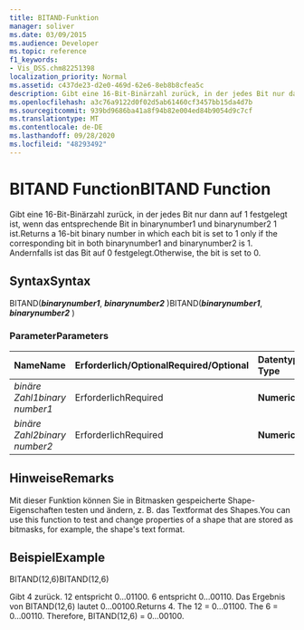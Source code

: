 ```yaml
---
title: BITAND-Funktion
manager: soliver
ms.date: 03/09/2015
ms.audience: Developer
ms.topic: reference
f1_keywords:
- Vis_DSS.chm82251398
localization_priority: Normal
ms.assetid: c437de23-d2e0-469d-62e6-8eb8b8cfea5c
description: Gibt eine 16-Bit-Binärzahl zurück, in der jedes Bit nur dann auf 1 festgelegt ist, wenn das entsprechende Bit in binarynumber1 und binarynumber2 1 ist. Andernfalls ist das Bit auf 0 festgelegt.
ms.openlocfilehash: a3c76a9122d0f02d5ab61460cf3457bb15da4d7b
ms.sourcegitcommit: 939bd9686ba41a8f94b82e004ed84b9054d9c7cf
ms.translationtype: MT
ms.contentlocale: de-DE
ms.lasthandoff: 09/28/2020
ms.locfileid: "48293492"
---
```

# <a name="bitand-function"></a><span data-ttu-id="4b774-104">BITAND Function</span><span class="sxs-lookup"><span data-stu-id="4b774-104">BITAND Function</span></span>

<span data-ttu-id="4b774-105">Gibt eine 16-Bit-Binärzahl zurück, in der jedes Bit nur dann auf 1 festgelegt ist, wenn das entsprechende Bit in binarynumber1 und binarynumber2 1 ist.</span><span class="sxs-lookup"><span data-stu-id="4b774-105">Returns a 16-bit binary number in which each bit is set to 1 only if the corresponding bit in both binarynumber1 and binarynumber2 is 1.</span></span> <span data-ttu-id="4b774-106">Andernfalls ist das Bit auf 0 festgelegt.</span><span class="sxs-lookup"><span data-stu-id="4b774-106">Otherwise, the bit is set to 0.</span></span> 
  
## <a name="syntax"></a><span data-ttu-id="4b774-107">Syntax</span><span class="sxs-lookup"><span data-stu-id="4b774-107">Syntax</span></span>

<span data-ttu-id="4b774-108">BITAND(***binarynumber1***, ***binarynumber2*** )</span><span class="sxs-lookup"><span data-stu-id="4b774-108">BITAND(***binarynumber1***, ***binarynumber2*** )</span></span> 
  
### <a name="parameters"></a><span data-ttu-id="4b774-109">Parameter</span><span class="sxs-lookup"><span data-stu-id="4b774-109">Parameters</span></span>

|<span data-ttu-id="4b774-110">**Name**</span><span class="sxs-lookup"><span data-stu-id="4b774-110">**Name**</span></span>|<span data-ttu-id="4b774-111">**Erforderlich/Optional**</span><span class="sxs-lookup"><span data-stu-id="4b774-111">**Required/Optional**</span></span>|<span data-ttu-id="4b774-112">**Datentyp**</span><span class="sxs-lookup"><span data-stu-id="4b774-112">**Data Type**</span></span>|<span data-ttu-id="4b774-113">**Beschreibung**</span><span class="sxs-lookup"><span data-stu-id="4b774-113">**Description**</span></span>|
|:-----|:-----|:-----|:-----|
| <span data-ttu-id="4b774-114">_binäre Zahl1_</span><span class="sxs-lookup"><span data-stu-id="4b774-114">_binary number1_</span></span> <br/> |<span data-ttu-id="4b774-115">Erforderlich</span><span class="sxs-lookup"><span data-stu-id="4b774-115">Required</span></span>  <br/> |<span data-ttu-id="4b774-116">**Numeric**</span><span class="sxs-lookup"><span data-stu-id="4b774-116">**Numeric**</span></span> <br/> |<span data-ttu-id="4b774-117">Die erste 16-Bit-Binärzahl.</span><span class="sxs-lookup"><span data-stu-id="4b774-117">The first 16-bit binary number.</span></span>  <br/> |
| <span data-ttu-id="4b774-118">_binäre Zahl2_</span><span class="sxs-lookup"><span data-stu-id="4b774-118">_binary number2_</span></span> <br/> |<span data-ttu-id="4b774-119">Erforderlich</span><span class="sxs-lookup"><span data-stu-id="4b774-119">Required</span></span>  <br/> |<span data-ttu-id="4b774-120">**Numeric**</span><span class="sxs-lookup"><span data-stu-id="4b774-120">**Numeric**</span></span> <br/> |<span data-ttu-id="4b774-121">Die zweite 16-Bit-Binärzahl.</span><span class="sxs-lookup"><span data-stu-id="4b774-121">The second 16-bit binary number.</span></span>  <br/> |
   
## <a name="remarks"></a><span data-ttu-id="4b774-122">Hinweise</span><span class="sxs-lookup"><span data-stu-id="4b774-122">Remarks</span></span>

<span data-ttu-id="4b774-123">Mit dieser Funktion können Sie in Bitmasken gespeicherte Shape-Eigenschaften testen und ändern, z. B. das Textformat des Shapes.</span><span class="sxs-lookup"><span data-stu-id="4b774-123">You can use this function to test and change properties of a shape that are stored as bitmasks, for example, the shape's text format.</span></span>
  
## <a name="example"></a><span data-ttu-id="4b774-124">Beispiel</span><span class="sxs-lookup"><span data-stu-id="4b774-124">Example</span></span>

<span data-ttu-id="4b774-125">BITAND(12,6)</span><span class="sxs-lookup"><span data-stu-id="4b774-125">BITAND(12,6)</span></span>
  
<span data-ttu-id="4b774-p103">Gibt 4 zurück. 12 entspricht 0...01100. 6 entspricht 0...00110. Das Ergebnis von BITAND(12,6) lautet 0...00100.</span><span class="sxs-lookup"><span data-stu-id="4b774-p103">Returns 4. The 12 = 0...01100. The 6 = 0...00110. Therefore, BITAND(12,6) = 0...00100.</span></span>
  

